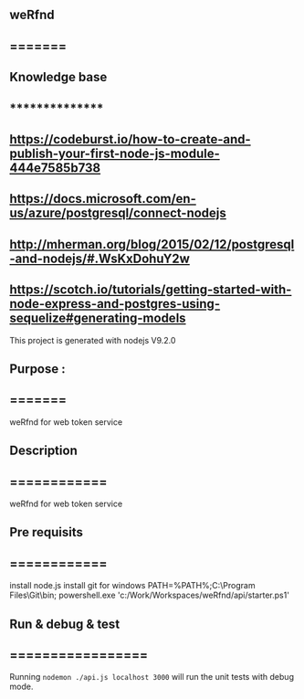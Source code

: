 ## weRfnd
## =======

## Knowledge base
## **************
## https://codeburst.io/how-to-create-and-publish-your-first-node-js-module-444e7585b738
## https://docs.microsoft.com/en-us/azure/postgresql/connect-nodejs
## http://mherman.org/blog/2015/02/12/postgresql-and-nodejs/#.WsKxDohuY2w
## https://scotch.io/tutorials/getting-started-with-node-express-and-postgres-using-sequelize#generating-models

This project is generated with nodejs V9.2.0

## Purpose :
## =======

weRfnd for web token service 

## Description
## ============

weRfnd for web token service 

## Pre requisits
## ============
install node.js 
install git for windows
PATH=%PATH%;C:\Program Files\Git\bin;
powershell.exe 'c:/Work/Workspaces/weRfnd/api/starter.ps1'

## Run & debug & test
## =================

Running `nodemon ./api.js localhost 3000` will run the unit tests with debug mode.
